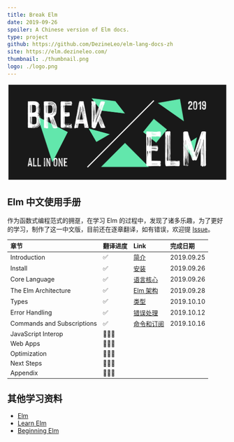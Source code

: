 ```yaml
---
title: Break Elm
date: 2019-09-26
spoiler: A Chinese version of Elm docs.
type: project
github: https://github.com/DezineLeo/elm-lang-docs-zh
site: https://elm.dezineleo.com/
thumbnail: ./thumbnail.png
logo: ./logo.png
---
```


![Break Elm](./featured.png)

## Elm 中文使用手册

作为函数式编程范式的拥趸，在学习 Elm 的过程中，发现了诸多乐趣，为了更好的学习，制作了这一中文版，目前还在逐章翻译，如有错误，欢迎提 [Issue](https://github.com/DezineLeo/elm-lang-docs-zh/issues)。

| 章节 | 翻译进度 | Link | 完成日期 |
|:----|:--------|:-----|:-------|
| Introduction | ✅ | [简介](https://elm.dezineleo.com/guide/introduction.html) | 2019.09.25 |
| Install | ✅ | [安装](https://elm.dezineleo.com/guide/install.html) | 2019.09.26 |
| Core Language | ✅ | [语言核心](https://elm.dezineleo.com/guide/core-language.html) | 2019.09.26 |
| The Elm Architecture | ✅ | [Elm 架构](https://elm.dezineleo.com/guide/the-elm-architecture.html) | 2019.09.28 |
| Types | ✅ | [类型](https://elm.dezineleo.com/guide/types.html) | 2019.10.10 |
| Error Handling | ✅ | [错误处理](https://elm.dezineleo.com/guide/error-handling.md) | 2019.10.12 |
| Commands and Subscriptions | ✅ | [命令和订阅](https://elm.dezineleo.com/guide/effects.md) | 2019.10.16 |
| JavaScript Interop | 👨🏻‍💻 |  |  |
| Web Apps | 👨🏻‍💻 |  |  |
| Optimization | 👨🏻‍💻 |  |  |
| Next Steps | 👨🏻‍💻 |  |  |
| Appendix | 👨🏻‍💻 |  |  |

## 其他学习资料

+ [Elm](https://elm-lang.org/)
+ [Learn Elm](https://github.com/dwyl/learn-elm)
+ [Beginning Elm](https://elmprogramming.com/)